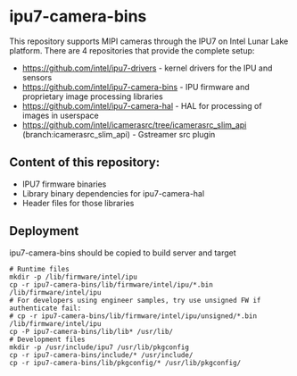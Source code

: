 # ipu7-camera-bins

This repository supports MIPI cameras through the IPU7 on Intel Lunar Lake platform.
There are 4 repositories that provide the complete setup:

- https://github.com/intel/ipu7-drivers - kernel drivers for the IPU and sensors
- https://github.com/intel/ipu7-camera-bins - IPU firmware and proprietary image processing libraries
- https://github.com/intel/ipu7-camera-hal - HAL for processing of images in userspace
- https://github.com/intel/icamerasrc/tree/icamerasrc_slim_api (branch:icamerasrc_slim_api) - Gstreamer src plugin

## Content of this repository:
- IPU7 firmware binaries
- Library binary dependencies for ipu7-camera-hal
- Header files for those libraries

## Deployment
ipu7-camera-bins should be copied to build server and target
```
# Runtime files
mkdir -p /lib/firmware/intel/ipu
cp -r ipu7-camera-bins/lib/firmware/intel/ipu/*.bin /lib/firmware/intel/ipu
# For developers using engineer samples, try use unsigned FW if authenticate fail:
# cp -r ipu7-camera-bins/lib/firmware/intel/ipu/unsigned/*.bin /lib/firmware/intel/ipu
cp -P ipu7-camera-bins/lib/lib* /usr/lib/
# Development files
mkdir -p /usr/include/ipu7 /usr/lib/pkgconfig
cp -r ipu7-camera-bins/include/* /usr/include/
cp -r ipu7-camera-bins/lib/pkgconfig/* /usr/lib/pkgconfig/
```
